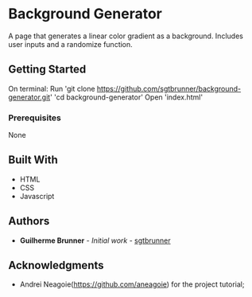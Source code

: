 # Background Generator

A page that generates a linear color gradient as a background. Includes user inputs and a randomize function.

## Getting Started

On terminal:
Run 'git clone https://github.com/sgtbrunner/background-generator.git'
'cd background-generator'
Open 'index.html'

### Prerequisites

None

## Built With

* HTML
* CSS
* Javascript

## Authors

* **Guilherme Brunner** - *Initial work* - [sgtbrunner](https://github.com/sgtbrunner)

## Acknowledgments

* Andrei Neagoie(https://github.com/aneagoie) for the project tutorial;
